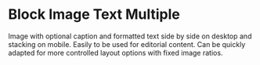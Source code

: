 # Block Image Text Multiple

Image with optional caption and formatted text side by side on desktop and stacking on mobile. Easily to be used for editorial content. Can be quickly adapted for more controlled layout options with fixed image ratios.
